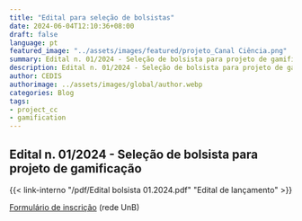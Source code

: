 ```yaml
---
title: "Edital para seleção de bolsistas"
date: 2024-06-04T12:10:36+08:00
draft: false
language: pt
featured_image: "../assets/images/featured/projeto_Canal Ciência.png"
summary: Edital n. 01/2024 - Seleção de bolsista para projeto de gamificação.
description: Edital n. 01/2024 - Seleção de bolsista para projeto de gamificação.
author: CEDIS
authorimage: ../assets/images/global/author.webp
categories: Blog
tags: 
- project_cc
- gamification
---
```

## Edital n. 01/2024 - Seleção de bolsista para projeto de gamificação

{{< link-interno "/pdf/Edital bolsista 01.2024.pdf" "Edital de lançamento​" >}}

[Formulário de inscrição](https://forms.office.com/r/E8hJ37HUwy) (rede UnB)